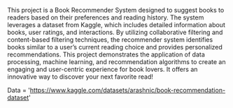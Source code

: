 This project is a Book Recommender System designed to suggest books to readers based on their preferences and reading history. The system leverages a dataset from Kaggle, which includes detailed information about books, user ratings, and interactions. By utilizing collaborative filtering and content-based filtering techniques, the recommender system identifies books similar to a user’s current reading choice and provides personalized recommendations. This project demonstrates the application of data processing, machine learning, and recommendation algorithms to create an engaging and user-centric experience for book lovers. It offers an innovative way to discover your next favorite read!

Data = 'https://www.kaggle.com/datasets/arashnic/book-recommendation-dataset'


